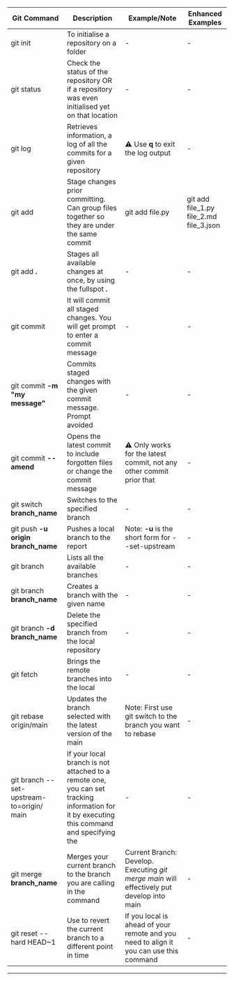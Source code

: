 |Git Command|Description|Example/Note|Enhanced Examples|
|-----------------|----------------|----------------|----------------|
|git init| To initialise a repository on a folder|-|-|##
|git status| Check the status of the repository OR if a repository was even initialised yet on that location|-|-|##
|git log|Retrieves information, a log of all the commits for a given repository|:warning: Use **q** to exit the log output|-|##
|git add|Stage changes prior committing. Can group files together so they are under the same commit| git add file.py|git add file_1.py file_2.md file_3.json|##
|git add **.**| Stages all available changes at once, by using the fullspot **.**|-|-|##
|git commit|It will commit all staged changes. You will get prompt to enter a commit message|-|-|##
|git commit **-m "my message"**|Commits staged changes with the given commit message. Prompt avoided|-|-|##
|git commit **--amend**|Opens the latest commit to include forgotten files or change the commit message|:warning: Only works for the latest commit, not any other commit prior that|-|##
|git switch **branch_name**|Switches to the specified branch|-|-|##
|git push **-u origin branch_name**|Pushes a local branch to the report|Note: **-u** is the short form for --set-upstream|-|##
|git branch|Lists all the available branches|-|-|##
|git branch **branch_name**|Creates a branch with the given name|-|-|##
|git branch **-d branch_name**|Delete the specified branch from the local repository|-|-|##
|git fetch|Brings the remote branches into the local|-|-|##
|git rebase origin/main|Updates the branch selected with the latest version of the main|Note: First use git switch to the branch you want to rebase|-|##
|git branch --set-upstream-to=origin/<branch> main|If your local branch is not attached to a remote one, you can set tracking information for it by executing this command and specifying the <remote branch>|-|-|##
|git merge **branch_name**|Merges your current branch to the branch you are calling in the command|Current Branch: Develop. Executing _git merge main_ will effectively put develop into main|-|##
|git reset --hard HEAD~1|Use to revert the current branch to a different point in time|If you local is ahead of your remote and you need to align it you can use this command|-|##
---


